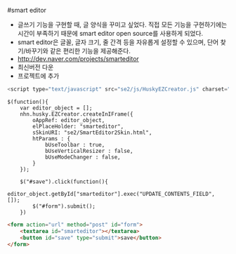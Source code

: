 #smart editor

- 글쓰기 기능을 구현할 때, 글 양식을 꾸미고 싶었다. 직접 모든 기능을 구현하기에는 시간이 부족하기 때문에 smart editor open source를 사용하게 되었다.
- smart editor은 글꼴, 글자 크기, 줄 간격 등을 자유롭게 설정할 수 있으며, 단어 찾기/바꾸기와 같은 편리한 기능을 제공해준다.
- http://dev.naver.com/projects/smarteditor
- 최신버전 다운
- 프로젝트에 추가
````javascript
<script type="text/javascript" src="se2/js/HuskyEZCreator.js" charset="utf-8"></script>
````
````jquery
$(function(){
    var editor_object = [];
    nhn.husky.EZCreator.createInIFrame({
        oAppRef: editor_object,
        elPlaceHolder: "smarteditor",
        sSkinURI: "se2/SmartEditor2Skin.html", 
        htParams : {
            bUseToolbar : true,             
            bUseVerticalResizer : false,
            bUseModeChanger : false, 
        }
    });

    $("#save").click(function(){
        editor_object.getById["smarteditor"].exec("UPDATE_CONTENTS_FIELD", []);
        $("#form").submit();
    })
````
````html
<form action="url" method="post" id="form">
	<textarea id="smarteditor"></textarea>
	<button id="save" type="submit">save</button>
</form>
````